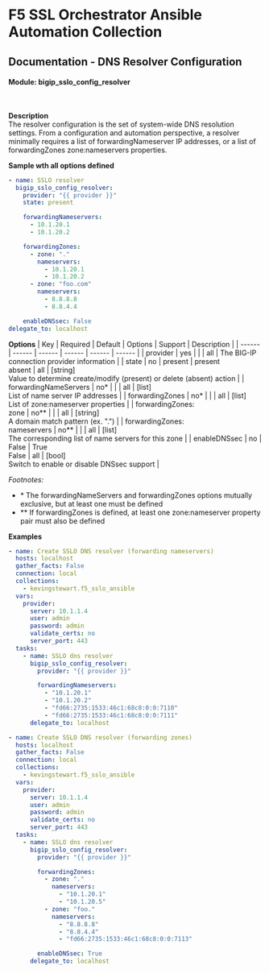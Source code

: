 # F5 SSL Orchestrator Ansible Automation Collection
## Documentation - DNS Resolver Configuration
#### Module: bigip_sslo_config_resolver

<br />

**Description**<br />
The resolver configuration is the set of system-wide DNS resolution settings. From a configuration and automation perspective, a resolver minimally requires a list of forwardingNameserver IP addresses, or a list of forwardingZones zone:nameservers properties.


**Sample wth all options defined**
```yaml
- name: SSLO resolver
  bigip_sslo_config_resolver:
    provider: "{{ provider }}"
    state: present

    forwardingNameservers:
      - 10.1.20.1
      - 10.1.20.2

    forwardingZones:
      - zone: "."
        nameservers:
          - 10.1.20.1
          - 10.1.20.2
      - zone: "foo.com"
        nameservers:
          - 8.8.8.8
          - 8.8.4.4

    enableDNSsec: False
delegate_to: localhost
```

**Options**
| Key | Required | Default | Options | Support | Description |
| ------ | ------ | ------ | ------ | ------ | ------ |
| provider | yes |  |  | all | The BIG-IP connection provider information |
| state | no | present | present<br />absent | all | [string]<br />Value to determine create/modify (present) or delete (absent) action |
| forwardingNameServers | no* |  |  | all | [list]<br />List of name server IP addresses |
| forwardingZones | no* |  |  | all | [list]<br />List of zone:nameserver properties |
| forwardingZones:<br />zone | no** |  |  | all | [string]<br />A domain match pattern (ex. ".") |
| forwardingZones:<br />nameservers | no** |  |  | all | [list]<br />The corresponding list of name servers for this zone |
| enableDNSsec | no | False | True<br />False | all | [bool]<br />Switch to enable or disable DNSsec support |

*Footnotes:*
- \* The forwardingNameServers and forwardingZones options mutually exclusive, but at least one must be defined
- \** If forwardingZones is defined, at least one zone:nameserver property pair must also be defined

**Examples**
```YAML
- name: Create SSLO DNS resolver (forwarding nameservers)
  hosts: localhost
  gather_facts: False
  connection: local
  collections:
    - kevingstewart.f5_sslo_ansible
  vars: 
    provider:
      server: 10.1.1.4
      user: admin
      password: admin
      validate_certs: no
      server_port: 443
  tasks:
    - name: SSLO dns resolver
      bigip_sslo_config_resolver:
        provider: "{{ provider }}"

        forwardingNameservers:
          - "10.1.20.1"
          - "10.1.20.2"
          - "fd66:2735:1533:46c1:68c8:0:0:7110"
          - "fd66:2735:1533:46c1:68c8:0:0:7111"
      delegate_to: localhost
```
```YAML
- name: Create SSLO DNS resolver (forwarding zones)
  hosts: localhost
  gather_facts: False
  connection: local
  collections:
    - kevingstewart.f5_sslo_ansible
  vars: 
    provider:
      server: 10.1.1.4
      user: admin
      password: admin
      validate_certs: no
      server_port: 443
  tasks:
    - name: SSLO dns resolver
      bigip_sslo_config_resolver:
        provider: "{{ provider }}"

        forwardingZones:
          - zone: "."
            nameservers:
              - "10.1.20.1"
              - "10.1.20.5"
          - zone: "foo."
            nameservers:
              - "8.8.8.8"
              - "8.8.4.4"
              - "fd66:2735:1533:46c1:68c8:0:0:7113"

        enableDNSsec: True
      delegate_to: localhost
```

 